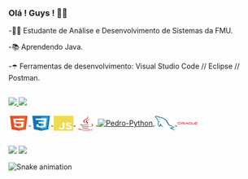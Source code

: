 ### Olá ! Guys ! :man_technologist:

-:man_student: Estudante de Análise e Desenvolvimento de Sistemas da FMU.

-📚 Aprendendo Java.


-:open_umbrella: Ferramentas de desenvolvimento: Visual Studio Code // Eclipse // Postman.


 ##
 
 <div>
  <a href="https://github.com/pedro-githube">
   <img height="160em"   src=https://github-readme-stats.vercel.app/api?username=pedro-githube&show_icons=true&icon_color=fff&bg_color=30,0ff1ce,904e95&title_color=fff&text_color=fff&/>
  <img  height="160em"  src="https://github-readme-stats.vercel.app/api/top-langs/?username=pedro-githube&layout=compact&langs_count=7&bg_color=30,0ff1ce,904e95&title_color=fff&text_color=fff&"/>
</div>
  
<div style="display: inline_block"><br>
  <img align="center" alt="Pedro-HTML" height="30" width="40" src="https://raw.githubusercontent.com/devicons/devicon/master/icons/html5/html5-original.svg">
  <img align="center" alt="Pedro-CSS" height="30" width="40" src="https://raw.githubusercontent.com/devicons/devicon/master/icons/css3/css3-original.svg">
  <img align="center" alt="Pedro-Js" height="30" width="40" src="https://raw.githubusercontent.com/devicons/devicon/master/icons/javascript/javascript-plain.svg">
  <img align="center" alt="Pedro-Ts" height="30" width="40" src="https://raw.githubusercontent.com/devicons/devicon/master/icons/java/java-plain.svg">
  <img align="center" alt="Pedro-Python" height="30" width="40" src="https://img.shields.io/badge/Spring-6DB33F?style=for-the-badge&logo=spring&logoColor=white">
  <img align="center" alt="Pedro-Mysql" height="30" width="40" src="https://raw.githubusercontent.com/devicons/devicon/master/icons/mysql/mysql-original.svg">
 <img align="center" alt="Pedro-Mysql" height="30" width="40" src="https://raw.githubusercontent.com/devicons/devicon/master/icons/oracle/oracle-original.svg">
</div>
 
 ##
 
 <div> 
  <a href = "mailto:pedrobittetadeveloper@hotmail.com"><img src="https://img.shields.io/badge/-Gmail-%23333?style=for-the-badge&logo=gmail&logoColor=white" target="_blank"></a>
  <a href="https://www.linkedin.com/in/pedro-henrique-4b5a94221/" target="_blank"><img src="https://img.shields.io/badge/-LinkedIn-%230077B5?style=for-the-badge&logo=linkedin&logoColor=white" target="_blank"></a> 
 
  ![Snake animation](https://github.com/pedro-githube/pedro-githube/blob/output/github-contribution-grid-snake.svg)
 
</div>
